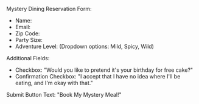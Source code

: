 Mystery Dining Reservation Form:
- Name:
- Email:
- Zip Code:
- Party Size:
- Adventure Level: (Dropdown options: Mild, Spicy, Wild)

Additional Fields:
- Checkbox: "Would you like to pretend it's your birthday for free cake?"
- Confirmation Checkbox: "I accept that I have no idea where I'll be eating, and I'm okay with that."

Submit Button Text: "Book My Mystery Meal!" 
